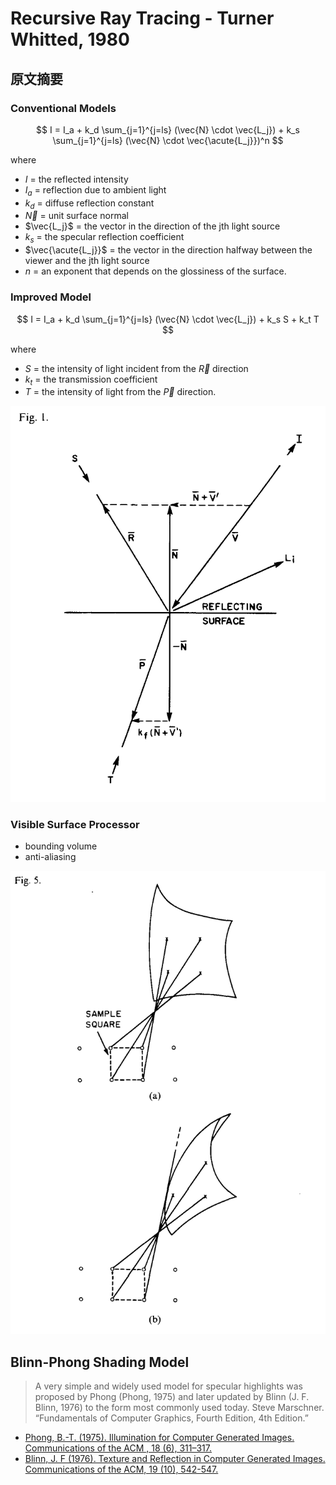 # Recursive Ray Tracing - Turner Whitted, 1980

## 原文摘要

### Conventional Models

$$
I = I_a + k_d \sum_{j=1}^{j=ls} (\vec{N} \cdot \vec{L_j}) + k_s \sum_{j=1}^{j=ls} (\vec{N} \cdot \vec{\acute{L_j}})^n
$$

where
- $I$ = the reflected intensity
- $I_a$ = reflection due to ambient light
- $k_d$ = diffuse reflection constant
- $\vec{N}$ = unit surface normal
- $\vec{L_j}$ = the vector in the direction of the jth light source
- $k_s$ = the specular reflection coefficient
- $\vec{\acute{L_j}}$ = the vector in the direction halfway between the viewer and the jth light source
- $n$ = an exponent that depends on the glossiness of the surface.

### Improved Model

$$
I = I_a + k_d \sum_{j=1}^{j=ls} (\vec{N} \cdot \vec{L_j}) + k_s S + k_t T
$$

where
- $S$ = the intensity of light incident from the $\vec{R}$ direction
- $k_t$ = the transmission coefficient
- $T$ = the intensity of light from the $\vec{P}$ direction.

![Figure 1](./images/figure_01.png)

### Visible Surface Processor

- bounding volume
- anti-aliasing

![Figure 5](./images/figure_05.png)

## Blinn-Phong Shading Model

> A very simple and widely used model for specular highlights was proposed by Phong (Phong, 1975) and later updated by Blinn (J. F. Blinn, 1976) to the form most commonly used today. 
> Steve Marschner. “Fundamentals of Computer Graphics, Fourth Edition, 4th Edition.” 

- [Phong, B.-T. (1975). Illumination for Computer Generated Images. Communications of the ACM , 18 (6), 311–317.](./1976-Blinn-Phong/360825.360839.pdf)
- [Blinn, J. F (1976). Texture and Reflection in Computer Generated Images. Communications of the ACM, 19 (10), 542-547.](./1976-Blinn-Phong/360349.360353.pdf)

